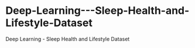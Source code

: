 # Deep-Learning---Sleep-Health-and-Lifestyle-Dataset
Deep Learning - Sleep Health and Lifestyle Dataset
